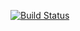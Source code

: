 [![Build Status](https://travis-ci.com/AlbertoDamMurgi/Paraborrar.svg?branch=master)](https://travis-ci.com/AlbertoDamMurgi/Paraborrar)
